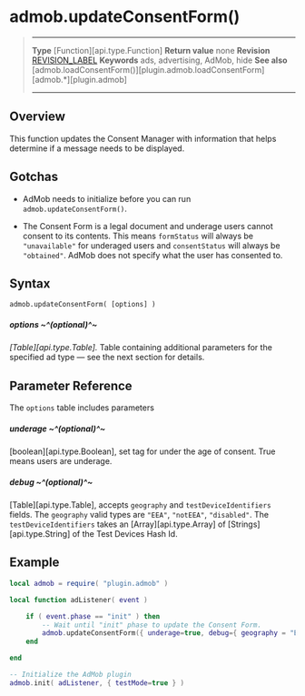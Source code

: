 # admob.updateConsentForm()

> --------------------- ------------------------------------------------------------------------------------------
> __Type__              [Function][api.type.Function]
> __Return value__      none
> __Revision__          [REVISION_LABEL](REVISION_URL)
> __Keywords__          ads, advertising, AdMob, hide
> __See also__          [admob.loadConsentForm()][plugin.admob.loadConsentForm]
>						[admob.*][plugin.admob]
> --------------------- ------------------------------------------------------------------------------------------


## Overview

This function updates the Consent Manager with information that helps determine if a message needs to be displayed.

## Gotchas

* AdMob needs to initialize before you can run `admob.updateConsentForm()`.

* The Consent Form is a legal document and underage users cannot consent to its contents. This means `formStatus` will always be `"unavailable"` for underaged users and `consentStatus` will always be `"obtained"`. AdMob does not specify what the user has consented to.

## Syntax

	admob.updateConsentForm( [options] )

##### options ~^(optional)^~

_[Table][api.type.Table]._ Table containing additional parameters for the specified ad type — see the next section for details.

## Parameter Reference

The `options` table includes parameters

##### underage ~^(optional)^~
 [boolean][api.type.Boolean], set tag for under the age of consent. True means users are underage.

##### debug ~^(optional)^~

[Table][api.type.Table], accepts `geography` and `testDeviceIdentifiers` fields. The `geography` valid types are `"EEA"`, `"notEEA"`, `"disabled"`. The `testDeviceIdentifiers` takes an [Array][api.type.Array] of [Strings][api.type.String] of the Test Devices Hash Id.



## Example

``````lua
local admob = require( "plugin.admob" )

local function adListener( event )

	if ( event.phase == "init" ) then
		-- Wait until "init" phase to update the Consent Form.
		admob.updateConsentForm({ underage=true, debug={ geography = "EEA", testDeviceIdentifiers={"Your-Device-Hash"} } })
	end

end

-- Initialize the AdMob plugin
admob.init( adListener, { testMode=true } )
``````
